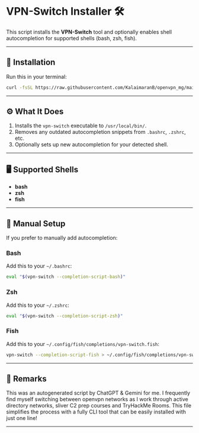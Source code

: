 # VPN-Switch Installer 🛠️

This script installs the **VPN-Switch** tool and optionally enables shell autocompletion for supported shells (bash, zsh, fish).

---

## 🧩 Installation

Run this in your terminal:

```bash
curl -fsSL https://raw.githubusercontent.com/KalaimaranB/openvpn_mg/main/install-vpnswitch.sh | bash
```

---

## ⚙️ What It Does

1. Installs the `vpn-switch` executable to `/usr/local/bin/`.
2. Removes any outdated autocompletion snippets from `.bashrc`, `.zshrc`, etc.
3. Optionally sets up new autocompletion for your detected shell.

---

## 🖥️ Supported Shells

- **bash**
- **zsh**
- **fish**

---

## 🚀 Manual Setup

If you prefer to manually add autocompletion:

### Bash

Add this to your `~/.bashrc`:
```bash
eval "$(vpn-switch --completion-script-bash)"
```

### Zsh

Add this to your `~/.zshrc`:
```bash
eval "$(vpn-switch --completion-script-zsh)"
```

### Fish

Add this to your `~/.config/fish/completions/vpn-switch.fish`:
```bash
vpn-switch --completion-script-fish > ~/.config/fish/completions/vpn-switch.fish
```

---

## 🔧 Remarks

This was an autogenerated script by ChatGPT & Gemini for me. I frequently find myself switching between openvpn networks as I work through active directory networks, sliver C2 prep courses and TryHackMe Rooms. This file simplifies the process with a fully CLI tool that can be easily installed with just one line!

---






